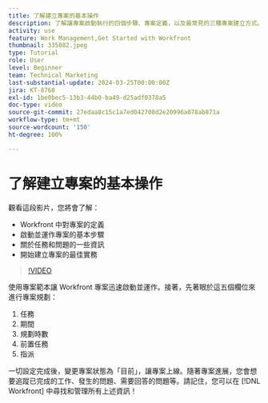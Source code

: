 ```yaml
---
title: 了解建立專案的基本操作
description: 了解讓專案啟動執行的四個步驟、專案定義，以及最常見的三種專案建立方式。
activity: use
feature: Work Management,Get Started with Workfront
thumbnail: 335082.jpeg
type: Tutorial
role: User
level: Beginner
team: Technical Marketing
last-substantial-update: 2024-03-25T00:00:00Z
jira: KT-8768
exl-id: 1be0bec5-13b3-44b0-ba49-d25adf0378a5
doc-type: video
source-git-commit: 27edaa8c15c1a7ed042708d2e20996a078ab871a
workflow-type: tm+mt
source-wordcount: '150'
ht-degree: 100%

---
```


# 了解建立專案的基本操作

觀看這段影片，您將會了解：

* Workfront 中對專案的定義
* 啟動並運作專案的基本步驟
* 關於任務和問題的一些資訊
* 開始建立專案的最佳實務

>[!VIDEO](https://video.tv.adobe.com/v/335082/?quality=12&learn=on)

使用專案範本讓 Workfront 專案迅速啟動並運作。接著，先著眼於這五個欄位來進行專案規劃：

1. 任務
1. 期間
1. 規劃時數
1. 前置任務
1. 指派

一切設定完成後，變更專案狀態為「目前」，讓專案上線。隨著專案進展，您會想要追蹤已完成的工作、發生的問題、需要回答的問題等。請記住，您可以在 [!DNL Workfront] 中尋找和管理所有上述資訊！
